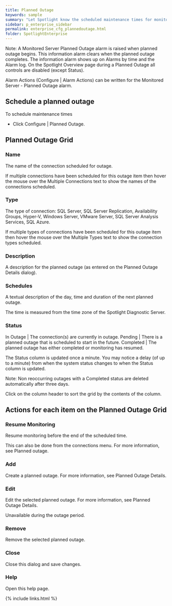 ```yaml
---
title: Planned Outage
keywords: sample
summary: "Let Spotlight know the scheduled maintenance times for monitored connections. During the outage period, Spotlight will treat these connections as unavailable, so will not raise alarms or collect data."
sidebar: p_enterprise_sidebar
permalink: enterprise_cfg_plannedoutage.html
folder: SpotlightEnterprise
---
```




Note: A Monitored Server Planned Outage alarm is raised when planned outage begins. This information alarm clears when the planned outage completes. The information alarm shows up on Alarms by time and the Alarm log. On the Spotlight Overview page during a Planned Outage all controls are disabled (except Status).

Alarm Actions (Configure \| Alarm Actions) can be written for the Monitored Server - Planned Outage alarm.

## Schedule a planned outage

To schedule maintenance times

*  Click Configure \| Planned Outage.

## Planned Outage Grid

### Name

The name of the connection scheduled for outage.

If multiple connections have been scheduled for this outage item then hover the mouse over the Multiple Connections text to show the names of the connections scheduled.

### Type

The type of connection: SQL Server, SQL Server Replication, Availability Groups, Hyper-V, Windows Server, VMware Server, SQL Server Analysis Services, SQL Azure.

If multiple types of connections have been scheduled for this outage item then hover the mouse over the Multiple Types text to show the connection types scheduled.

### Description

A description for the planned outage (as entered on the Planned Outage Details dialog).

### Schedules

A textual description of the day, time and duration of the next planned outage.

The time is measured from the time zone of the Spotlight Diagnostic Server.

### Status

In Outage | The connection(s) are currently in outage.
Pending | There is a planned outage that is scheduled to start in the future.
Completed | The planned outage has either completed or monitoring has resumed.

The Status column is updated once a minute. You may notice a delay (of up to a minute) from when the system status changes to when the Status column is updated.


Note: Non reoccurring outages with a Completed status are deleted automatically after three days.

Click on the column header to sort the grid by the contents of the column.


## Actions for each item on the Planned Outage Grid

### Resume Monitoring

Resume monitoring before the end of the scheduled time.

This can also be done from the connections menu. For more information, see Planned outage.

### Add

Create a planned outage. For more information, see Planned Outage Details.

### Edit

Edit the selected planned outage. For more information, see Planned Outage Details.

Unavailable during the outage period.

### Remove

Remove the selected planned outage.

### Close

Close this dialog and save changes.

### Help

Open this help page.


 {% include links.html %}
